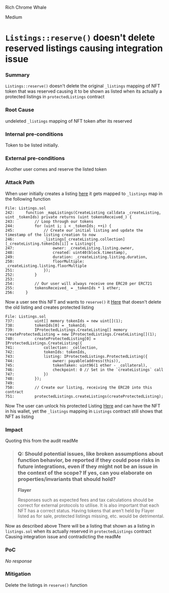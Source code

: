 Rich Chrome Whale

Medium

# `Listings::reserve()` doesn't delete reserved listings causing integration issue

### Summary

`Listings::reserve()` doesn't delete the original `_listings` mapping of NFT token that was reserved causing it to be shown as listed when its actually a protected listings in `protectedListings` contract

### Root Cause

undeleted `_listings` mapping of NFT token after its reserved

### Internal pre-conditions

Token to be listed initially.

### External pre-conditions

Another user comes and reserve the listed token

### Attack Path

When user initially creates a listing [here](https://github.com/sherlock-audit/2024-08-flayer/blob/0ec252cf9ef0f3470191dcf8318f6835f5ef688c/flayer/src/contracts/Listings.sol#L130-L166) it gets mapped to `_listings` map in the following function

```solidity
File: Listings.sol
242:     function _mapListings(CreateListing calldata _createListing, uint _tokenIds) private returns (uint tokensReceived_) {
243:         // Loop through our tokens
244:         for (uint i; i < _tokenIds; ++i) {
245:             // Create our initial listing and update the timestamp of the listing creation to now
246:             _listings[_createListing.collection][_createListing.tokenIds[i]] = Listing({
247:                 owner: _createListing.listing.owner,
248:                 created: uint40(block.timestamp),
249:                 duration: _createListing.listing.duration,
250:                 floorMultiple: _createListing.listing.floorMultiple
251:             });
252:         }
253: 
254:         // Our user will always receive one ERC20 per ERC721
255:         tokensReceived_ = _tokenIds * 1 ether;
256:     }
```

Now a user see this NFT and wants to `reserve()` it [Here](https://github.com/sherlock-audit/2024-08-flayer/blob/0ec252cf9ef0f3470191dcf8318f6835f5ef688c/flayer/src/contracts/Listings.sol#L690-L759) that doesn't delete the old listing and creates protected listing
```solidity
File: Listings.sol
737:         uint[] memory tokenIds = new uint[](1);
738:         tokenIds[0] = _tokenId;
739:         IProtectedListings.CreateListing[] memory createProtectedListing = new IProtectedListings.CreateListing[](1);
740:         createProtectedListing[0] = IProtectedListings.CreateListing({
741:             collection: _collection,
742:             tokenIds: tokenIds,
743:             listing: IProtectedListings.ProtectedListing({
744:                 owner: payable(address(this)),
745:                 tokenTaken: uint96(1 ether - _collateral),
746:                 checkpoint: 0 // Set in the `createListings` call
747:             })
748:         });
749: 
750:         // Create our listing, receiving the ERC20 into this contract
751:         protectedListings.createListings(createProtectedListing);
```

Now The user can unlock his protected Listing [Here](https://github.com/sherlock-audit/2024-08-flayer/blob/0ec252cf9ef0f3470191dcf8318f6835f5ef688c/flayer/src/contracts/ProtectedListings.sol#L287-L329) and can have the NFT in his wallet, yet the `_listings` mapping in `Listings` contract still shows that NFT as listing 

### Impact

Quoting this from the audit readMe
> ### Q: Should potential issues, like broken assumptions about function behavior, be reported if they could pose risks in future integrations, even if they might not be an issue in the context of the scope? If yes, can you elaborate on properties/invariants that should hold?
>  
>  **Flayer**
>  
>  Responses such as expected fees and tax calculations should be correct for external protocols to utilise. It is also important that each NFT has a correct status. Having tokens that aren’t held by Flayer listed as for sale, protected listings missing, etc. would be detrimental.


Now as described above There will be a listing that shown as a listing in `listings.sol` when its actually reserved in `protectedListings` contract Causing integration issue and contradicting the readMe

### PoC

_No response_

### Mitigation

Delete the listings in `reserve()` function